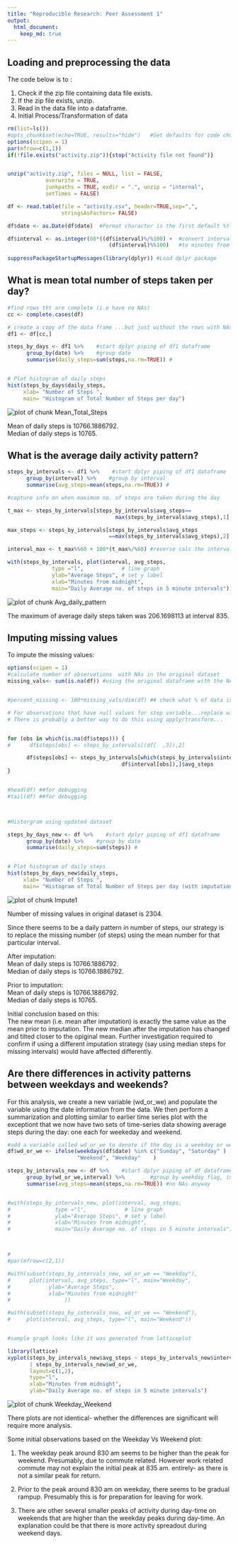 ```yaml
---
title: "Reproducible Research: Peer Assessment 1"
output: 
  html_document:
    keep_md: true
---
```



## Loading and preprocessing the data
The code below is to :  
1) Check if the zip file containing data file exists.  
2) If the zip file exists, unzip.  
3) Read in the data file into a dataframe.  
4) Initial Process/Transformation of data 
      



```r
rm(list=ls())
#opts_chunk$set(echo=TRUE, results="hide")   #Set defaults for code chunks
options(scipen = 1)
par(mfrow=c(1,1))
if(!file.exists("activity.zip")){stop("Activity file not found")}


unzip("activity.zip", files = NULL, list = FALSE, 
            overwrite = TRUE,
            junkpaths = TRUE, exdir = ".", unzip = "internal",
            setTimes = FALSE)

df <- read.table(file = "activity.csv", header=TRUE,sep=",",
                 stringsAsFactors= FALSE)

df$date <- as.Date(df$date)  #Format character is the first default %Y-%m-%d.

df$interval <- as.integer(60*((df$interval)%/%100) +  #convert interval
                                (df$interval)%%100)   #to minutes from 00:00
 
suppressPackageStartupMessages(library(dplyr)) #Load dplyr package 
```


## What is mean total number of steps taken per day?



```r
#find rows tht are complete (i.e have no NAs)
cc <- complete.cases(df)

# create a copy of the data frame ...but just without the rows with NAs
df1 <- df[cc,]  

steps_by_days <- df1 %>%    #start dplyr piping of df1 dataframe
      group_by(date) %>%    #group date
      summarise(daily_steps=sum(steps,na.rm=TRUE)) # 


# Plot histogram of daily steps 
hist(steps_by_days$daily_steps, 
     xlab= "Number of Steps ",
     main= "Histogram of Total Number of Steps per day")
```

![plot of chunk Mean_Total_Steps](figure/Mean_Total_Steps-1.png) 


Mean of daily steps is  10766.1886792.   
Median of daily steps is  10765.


## What is the average daily activity pattern?


```r
steps_by_intervals <- df1 %>%    #start dplyr piping of df1 dataframe
      group_by(interval) %>%    #group by interval
      summarise(avg_steps=mean(steps,na.rm=TRUE)) # 

#capture info on when maximum no. of steps are taken during the day

t_max <- steps_by_intervals[steps_by_intervals$avg_steps==
                                  max(steps_by_intervals$avg_steps),1]

max_steps <- steps_by_intervals[steps_by_intervals$avg_steps
                                ==max(steps_by_intervals$avg_steps),2]

interval_max <- t_max%%60 + 100*(t_max%/%60) #reverse calc the interval 

with(steps_by_intervals, plot(interval, avg_steps, 
              type ="l",            # line graph 
              ylab="Average Steps", # set y label
              xlab="Minutes from midnight",
              main="Daily Average no. of steps in 5 minute intervals"))   
```

![plot of chunk Avg_daily_pattern](figure/Avg_daily_pattern-1.png) 

The maximum of average daily steps taken was 206.1698113 at interval 
835.

## Imputing missing values

To impute the missing values:



```r
options(scipen = 1)
#calculate number of observations  with NAs in the original dataset 
missing_vals<- sum(is.na(df)) #using the original dataframe with the NAs


#percent_missing <- 100*missing_vals/dim(df) ## check what % of data is missing[]

# For observations that have null values for step variable...replace with mean
# There is probably a better way to do this using apply/transform...


for (obs in which(is.na(df$steps))) {
#      df$steps[obs] <- steps_by_intervals[(df[  ,3]),2]

      df$steps[obs] <- steps_by_intervals[which(steps_by_intervals$interval==
                                    df$interval[obs]),]$avg_steps      
}


#head(df) ##for debugging
#tail(df) ##for debugging



#Historgram using updated dataset

steps_by_days_new <- df %>%    #start dplyr piping of df1 dataframe
      group_by(date) %>%    #group by date
      summarise(daily_steps=sum(steps)) # 


# Plot histogram of daily steps 
hist(steps_by_days_new$daily_steps, 
     xlab= "Number of Steps ",
     main= "Histogram of Total Number of Steps per day (with imputation)")
```

![plot of chunk Impute1](figure/Impute1-1.png) 


Number of missing values in original dataset is 2304.


Since there seems to be a daily pattern in number of steps, our strategy is to 
replace the missing number (of steps) using the mean number for that particular
interval. 


After imputation:  
Mean of daily steps is  10766.1886792.   
Median of daily steps is  10766.1886792.

Prior to imputation:  
Mean of daily steps is  10766.1886792.   
Median of daily steps is  10765.

Initial conclusion based on this:  
The new mean (i.e. mean after imputation) is exactly the same value as the
mean prior to imputation. The new median after the imputation has changed and 
tilted closer to the opiginal mean. Further investigation required to confirm 
if using a different imputation strategy (say using median steps for missing 
intervals) would have affected differently.


## Are there differences in activity patterns between weekdays and weekends?

For this analysis, we create a new variable (wd_or_we) and populate the variable 
using the date information from the data. We then perform a summarization and 
plotting similar to earlier time series plot with the exceptiont that we now 
have two sets of time-series data showing average steps during the day: one each
for weekeday and weekend.




```r
#add a variable called wd_or_we to denote if the day is a weekday or weekend
df$wd_or_we <- ifelse(weekdays(df$date) %in% c("Sunday", "Saturday" ) , 
                      "Weekend", "Weekday"    )

steps_by_intervals_new <- df %>%    #start dplyr piping of df dataframe
      group_by(wd_or_we,interval) %>%        #group by weekday flag, interval
      summarise(avg_steps=mean(steps,na.rm=TRUE)) #no NAs anyway 


#with(steps_by_intervals_new, plot(interval, avg_steps, 
#              type ="l",            # line graph 
#              ylab="Average Steps", # set y label
#              xlab="Minutes from midnight",
#              main="Daily Average no. of steps in 5 minute intervals"))



#
#par(mfrow=c(2,1))

#with(subset(steps_by_intervals_new, wd_or_we == "Weekday"),
#      plot(interval, avg_steps, type="l", main="Weekday",
#            ylab="Average Steps", 
#            xlab="Minutes from midnight"
#                 ))

#with(subset(steps_by_intervals_new, wd_or_we == "Weekend"),
#     plot(interval, avg_steps, type="l", main="Weekend"))


#sample graph looks like it was generated from latticeplot

library(lattice)
xyplot(steps_by_intervals_new$avg_steps ~ steps_by_intervals_new$interval
       | steps_by_intervals_new$wd_or_we,
       layout=c(1,2), 
       type="l",
       xlab="Minutes from midnight",
       ylab="Daily Average no. of steps in 5 minute intervals")
```

![plot of chunk Weekday_Weekend](figure/Weekday_Weekend-1.png) 

There plots are not identical- whether the differences are significant will 
require more analysis. 

Some initial observations based on the Weekday Vs Weekend plot:  
1) The weekday peak around 830 am seems to be higher than the peak for weekend. 
Presumably, due to commute related. However work related commute may not explain
the initial peak at 835 am. entirely- as there is not a similar peak for return.  

2) Prior to the peak around 830 am on weekday, there seems to be gradual rampup.
Presumably this is for preparation for leaving for work.  

3) There are other several smaller peaks of activity during day-time on weekends 
that are higher than the weekday peaks during  day-time. An explanation could be 
that there is more activity spreadout during weekend days. 

